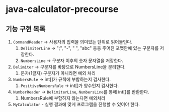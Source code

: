 # java-calculator-precourse

## 기능 구현 목록
1. `CommandReader` -> 사용자의 입력을 의미있는 단위로 읽어들인다.
   1. `DelimiterLine` -> ";", "-", " ", "abc" 등등 주어진 포맷안에 있는 구분자를 저장한다.
   2. `NumbersLine` -> 구분자 이후의 숫자 문자열을 저장한다.
2. `Delimiter` -> 구분자를 바탕으로 NumbersLine을 분리한다.
   1. 문자(1글자) 구분자가 아니라면 예외 처리
3. `NumbersRule` -> int[]가 규칙에 부합하는지 검사한다.
   1. `PositiveNumbersRule` -> int[]가 양수인지 검사한다.
4. `NumberReader` -> `DelimiterLine`, `NumbersLine`를 통해 int[]를 반환한다.
   1. NumbersRule에 부합하지 않는다면 예외처리
5. `MyCalculator` - 실행 결과에 맞게 프로그램을 진행할 수 있어야 한다.
